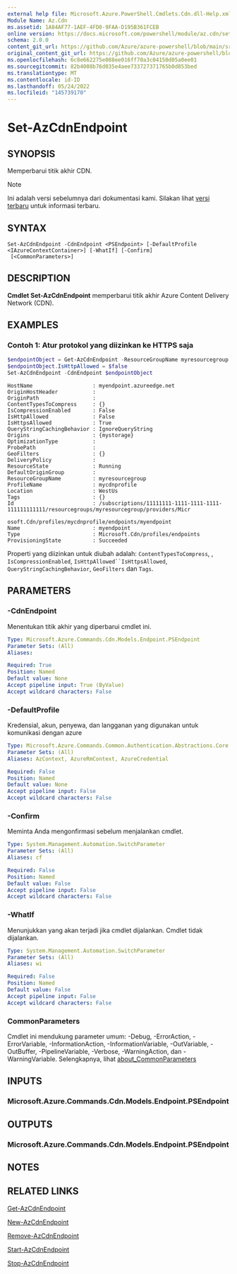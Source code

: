 ```yaml
---
external help file: Microsoft.Azure.PowerShell.Cmdlets.Cdn.dll-Help.xml
Module Name: Az.Cdn
ms.assetid: 1A84AF77-1AEF-4FD0-9FAA-D195B361FCEB
online version: https://docs.microsoft.com/powershell/module/az.cdn/set-azcdnendpoint
schema: 2.0.0
content_git_url: https://github.com/Azure/azure-powershell/blob/main/src/Cdn/Cdn/help/Set-AzCdnEndpoint.md
original_content_git_url: https://github.com/Azure/azure-powershell/blob/main/src/Cdn/Cdn/help/Set-AzCdnEndpoint.md
ms.openlocfilehash: 6c8e662275e088ee016ff70a3c04150d05a0ee01
ms.sourcegitcommit: 82b4008b76d035e4aee733727371765b0d853bed
ms.translationtype: MT
ms.contentlocale: id-ID
ms.lasthandoff: 05/24/2022
ms.locfileid: "145739170"
---
```

# Set-AzCdnEndpoint

## SYNOPSIS
Memperbarui titik akhir CDN.

> [!NOTE]
>Ini adalah versi sebelumnya dari dokumentasi kami. Silakan lihat [versi terbaru](/powershell/module/az.cdn/set-azcdnendpoint) untuk informasi terbaru.

## SYNTAX

```
Set-AzCdnEndpoint -CdnEndpoint <PSEndpoint> [-DefaultProfile <IAzureContextContainer>] [-WhatIf] [-Confirm]
 [<CommonParameters>]
```

## DESCRIPTION
**Cmdlet Set-AzCdnEndpoint** memperbarui titik akhir Azure Content Delivery Network (CDN).

## EXAMPLES

### Contoh 1: Atur protokol yang diizinkan ke HTTPS saja
```powershell
$endpointObject = Get-AzCdnEndpoint -ResourceGroupName myresourcegroup -ProfileName mycdnprofile -EndpointName myendpoint
$endpointObject.IsHttpAllowed = $false
Set-AzCdnEndpoint -CdnEndpoint $endpointObject
```

```Output
HostName                   : myendpoint.azureedge.net
OriginHostHeader           :
OriginPath                 :
ContentTypesToCompress     : {}
IsCompressionEnabled       : False
IsHttpAllowed              : False
IsHttpsAllowed             : True
QueryStringCachingBehavior : IgnoreQueryString
Origins                    : {mystorage}
OptimizationType           :
ProbePath                  :
GeoFilters                 : {}
DeliveryPolicy             :
ResourceState              : Running
DefaultOriginGroup         :
ResourceGroupName          : myresourcegroup
ProfileName                : mycdnprofile
Location                   : WestUs
Tags                       : {}
Id                         : /subscriptions/11111111-1111-1111-1111-111111111111/resourcegroups/myresourcegroup/providers/Micr
                             osoft.Cdn/profiles/mycdnprofile/endpoints/myendpoint
Name                       : myendpoint
Type                       : Microsoft.Cdn/profiles/endpoints
ProvisioningState          : Succeeded
```

Properti yang diizinkan untuk diubah adalah: `ContentTypesToCompress`, , `IsCompressionEnabled`, `IsHttpAllowed``IsHttpsAllowed`, `QueryStringCachingBehavior`, `GeoFilters` dan `Tags`.

## PARAMETERS

### -CdnEndpoint
Menentukan titik akhir yang diperbarui cmdlet ini.

```yaml
Type: Microsoft.Azure.Commands.Cdn.Models.Endpoint.PSEndpoint
Parameter Sets: (All)
Aliases:

Required: True
Position: Named
Default value: None
Accept pipeline input: True (ByValue)
Accept wildcard characters: False
```

### -DefaultProfile
Kredensial, akun, penyewa, dan langganan yang digunakan untuk komunikasi dengan azure

```yaml
Type: Microsoft.Azure.Commands.Common.Authentication.Abstractions.Core.IAzureContextContainer
Parameter Sets: (All)
Aliases: AzContext, AzureRmContext, AzureCredential

Required: False
Position: Named
Default value: None
Accept pipeline input: False
Accept wildcard characters: False
```

### -Confirm
Meminta Anda mengonfirmasi sebelum menjalankan cmdlet.

```yaml
Type: System.Management.Automation.SwitchParameter
Parameter Sets: (All)
Aliases: cf

Required: False
Position: Named
Default value: False
Accept pipeline input: False
Accept wildcard characters: False
```

### -WhatIf
Menunjukkan yang akan terjadi jika cmdlet dijalankan.
Cmdlet tidak dijalankan.

```yaml
Type: System.Management.Automation.SwitchParameter
Parameter Sets: (All)
Aliases: wi

Required: False
Position: Named
Default value: False
Accept pipeline input: False
Accept wildcard characters: False
```

### CommonParameters
Cmdlet ini mendukung parameter umum: -Debug, -ErrorAction, -ErrorVariable, -InformationAction, -InformationVariable, -OutVariable, -OutBuffer, -PipelineVariable, -Verbose, -WarningAction, dan -WarningVariable. Selengkapnya, lihat [about_CommonParameters](http://go.microsoft.com/fwlink/?LinkID=113216)

## INPUTS

### Microsoft.Azure.Commands.Cdn.Models.Endpoint.PSEndpoint

## OUTPUTS

### Microsoft.Azure.Commands.Cdn.Models.Endpoint.PSEndpoint

## NOTES

## RELATED LINKS

[Get-AzCdnEndpoint](./Get-AzCdnEndpoint.md)

[New-AzCdnEndpoint](./New-AzCdnEndpoint.md)

[Remove-AzCdnEndpoint](./Remove-AzCdnEndpoint.md)

[Start-AzCdnEndpoint](./Start-AzCdnEndpoint.md)

[Stop-AzCdnEndpoint](./Stop-AzCdnEndpoint.md)


